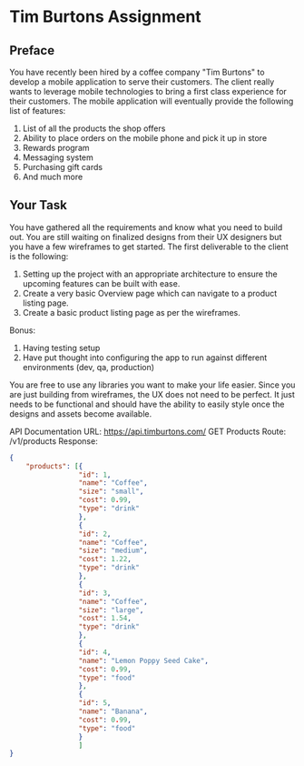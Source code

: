 # Tim Burtons Assignment

## Preface

You have recently been hired by a coffee company "Tim Burtons" to develop a
mobile application to serve their customers. The client really wants to leverage
mobile technologies to bring a first class experience for their customers.
The mobile application will eventually provide the following list of features:

1. List of all the products the shop offers
2. Ability to place orders on the mobile phone and pick it up in store
3. Rewards program
4. Messaging system
5. Purchasing gift cards
6. And much more

## Your Task

You have gathered all the requirements and know what you need to build out.
You are still waiting on finalized designs from their UX designers but you have a
few wireframes to get started.
The first deliverable to the client is the following:

1. Setting up the project with an appropriate architecture to ensure the
upcoming features can be built with ease.
2. Create a very basic Overview page which can navigate to a product listing
page.
3. Create a basic product listing page as per the wireframes.

Bonus:
1. Having testing setup
2. Have put thought into configuring the app to run against different
environments (dev, qa, production)

You are free to use any libraries you want to make your life easier. Since you
are just building from wireframes, the UX does not need to be perfect. It just
needs to be functional and should have the ability to easily style once the
designs and assets become available.

API Documentation
URL: https://api.timburtons.com/
GET Products
Route: /v1/products
Response:
```json
{
    "products": [{
                 "id": 1,
                 "name": "Coffee",
                 "size": "small",
                 "cost": 0.99,
                 "type": "drink"
                 },
                 {
                 "id": 2,
                 "name": "Coffee",
                 "size": "medium",
                 "cost": 1.22,
                 "type": "drink"
                 },
                 {
                 "id": 3,
                 "name": "Coffee",
                 "size": "large",
                 "cost": 1.54,
                 "type": "drink"
                 },
                 {
                 "id": 4,
                 "name": "Lemon Poppy Seed Cake",
                 "cost": 0.99,
                 "type": "food"
                 },
                 {
                 "id": 5,
                 "name": "Banana",
                 "cost": 0.99,
                 "type": "food"
                 }
                 ]
}
```
